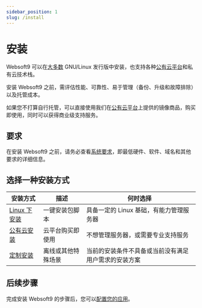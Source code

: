 ```yaml
---
sidebar_position: 1
slug: /install
---
```



# 安装

Websoft9 可以在[大多数](https://websoft9.github.io/websoft9/version.json) GNU/Linux 发行版中安装，也支持各种[公有云平台](./install-cloud)和私有云技术栈。   

安装 Websoft9 之前，需评估性能、可靠性、易于管理（备份、升级和故障排除）以及托管成本。   

如果您不打算自行托管，可以直接使用我们在[公有云平台](./install-cloud)上提供的镜像商品，购买即使用，同时可以获得商业级支持服务。 

## 要求

在安装 Websoft9 之前，请务必查看[系统要求](../install/requirements)，即最低硬件、软件、域名和其他要求的详细信息。

## 选择一种安装方式

| 安装方式     | 描述      | 何时选择      |
| ------------------------- | ------------- | ----------------- |
| [Linux 下安装](./install-linux)| 一键安装包脚本| 具备一定的 Linux 基础，有能力管理服务器 |
| [公有云安装](./install-cloud)     | 云平台购买即使用 | 不想管理服务器，或需要专业支持服务 |
| [定制安装](./install-customized)       | 离线或其他特殊场景             | 当前的安装条件不具备或当前没有满足用户需求的安装方案       |

## 后续步骤

完成安装 Websoft9 的步骤后，您可以[配置您的应用](./install-setup)。

